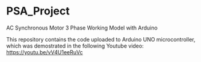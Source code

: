 # PSA_Project
AC Synchronous Motor 3 Phase Working Model with Arduino

This repository contains the code uploaded to Arduino UNO microcontroller, which was demostrated in the following Youtube video: https://youtu.be/vV4U1eeRuVc
